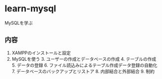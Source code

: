 # learn-mysql
MySQLを学ぶ

## 内容
1. XAMPPのインストールと設定
2. MySQLを使う
    3. ユーザーの作成とデータベースの作成
    4. テーブルの作成
    5. データの登録
    6. ファイル読込みによるテーブル作成データ登録の自動化
    7. データベースのバックアップとリストア
    8. 内部結合と外部結合
    9. 制約


<!-- 修正時刻: Thu Aug 12 07:03:45 2021 -->
